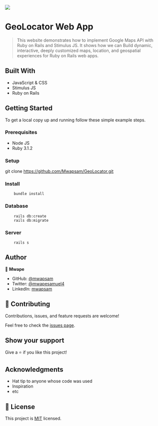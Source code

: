 ![](https://img.shields.io/badge/Microverse-blueviolet)

# GeoLocator Web App

>This website demonstrates how to implement Google Maps API with Ruby on Rails and Stimulus JS. It shows how we can Build dynamic, interactive, deeply customized maps, location, and geospatial experiences for Ruby on Rails web apps.


## Built With

- JavaScript & CSS
- Stimulus JS
- Ruby on Rails 


## Getting Started


To get a local copy up and running follow these simple example steps.

### Prerequisites
- Node JS
- Ruby 3.1.2

### Setup
git clone https://github.com/Mwapsam/GeoLocator.git

### Install
```
    bundle install
```

### Database
```
    rails db:create
    rails db:migrate
```

### Server
```
    rails s
```



## Author

👤 **Mwape**

- GitHub: [@mwapsam](https://github.com/Mwapsam)
- Twitter: [@mwapesamuel4](https://twitter.com/mwapesamuel4)
- LinkedIn: [mwapsam](https://www.linkedin.com/in/mwapsam/)

## 🤝 Contributing

Contributions, issues, and feature requests are welcome!

Feel free to check the [issues page](https://github.com/Mwapsam/Space-travellers/issues/).

## Show your support

Give a ⭐️ if you like this project!

## Acknowledgments

- Hat tip to anyone whose code was used
- Inspiration
- etc

## 📝 License

This project is [MIT](./MIT.md) licensed.
